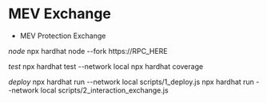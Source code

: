 # MEV Exchange

- MEV Protection Exchange

*node*
npx hardhat node --fork https://RPC_HERE

*test*
npx hardhat test --network local 
npx hardhat coverage

*deploy*
npx hardhat run --network local scripts/1_deploy.js
npx hardhat run --network local scripts/2_interaction_exchange.js

